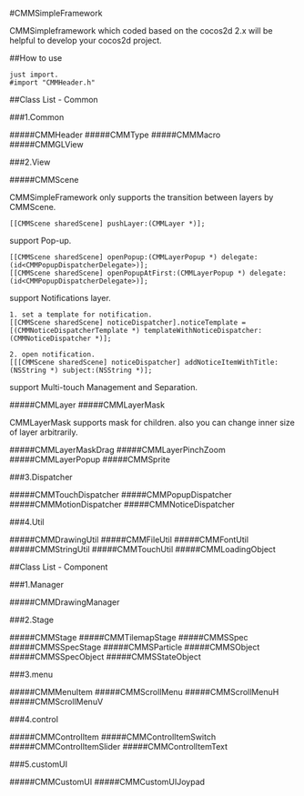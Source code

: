 #CMMSimpleFramework

CMMSimpleframework which coded based on the cocos2d 2.x will be helpful to develop your cocos2d project.

##How to use

    just import.
    #import "CMMHeader.h"
    
##Class List - Common

###1.Common

#####CMMHeader
#####CMMType
#####CMMMacro
#####CMMGLView

###2.View

#####CMMScene

CMMSimpleFramework only supports the transition between layers by CMMScene.

    [[CMMScene sharedScene] pushLayer:(CMMLayer *)];
    
support Pop-up. 

    [[CMMScene sharedScene] openPopup:(CMMLayerPopup *) delegate:(id<CMMPopupDispatcherDelegate>)];
    [[CMMScene sharedScene] openPopupAtFirst:(CMMLayerPopup *) delegate:(id<CMMPopupDispatcherDelegate>)];

support Notifications layer. 

    1. set a template for notification.
    [[CMMScene sharedScene] noticeDispatcher].noticeTemplate = [(CMMNoticeDispatcherTemplate *) templateWithNoticeDispatcher:(CMMNoticeDispatcher *)];

    2. open notification.
    [[[CMMScene sharedScene] noticeDispatcher] addNoticeItemWithTitle:(NSString *) subject:(NSString *)];
    
support Multi-touch Management and Separation. 

#####CMMLayer
#####CMMLayerMask

CMMLayerMask supports mask for children. also you can change inner size of layer arbitrarily.

#####CMMLayerMaskDrag
#####CMMLayerPinchZoom
#####CMMLayerPopup
#####CMMSprite

###3.Dispatcher

#####CMMTouchDispatcher
#####CMMPopupDispatcher
#####CMMMotionDispatcher
#####CMMNoticeDispatcher

###4.Util

#####CMMDrawingUtil
#####CMMFileUtil
#####CMMFontUtil
#####CMMStringUtil
#####CMMTouchUtil
#####CMMLoadingObject

##Class List - Component

###1.Manager

#####CMMDrawingManager

###2.Stage

#####CMMStage
#####CMMTilemapStage
#####CMMSSpec
#####CMMSSpecStage
#####CMMSParticle
#####CMMSObject
#####CMMSSpecObject
#####CMMSStateObject

###3.menu

#####CMMMenuItem
#####CMMScrollMenu
#####CMMScrollMenuH
#####CMMScrollMenuV

###4.control

#####CMMControlItem
#####CMMControlItemSwitch
#####CMMControlItemSlider
#####CMMControlItemText

###5.customUI

#####CMMCustomUI
#####CMMCustomUIJoypad